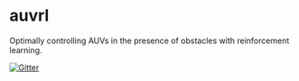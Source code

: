 # auvrl
Optimally controlling AUVs in the presence of obstacles with reinforcement learning.

[![Gitter](https://badges.gitter.im/CISprague/auvrl.svg)](https://gitter.im/CISprague/auvrl?utm_source=badge&utm_medium=badge&utm_campaign=pr-badge)
